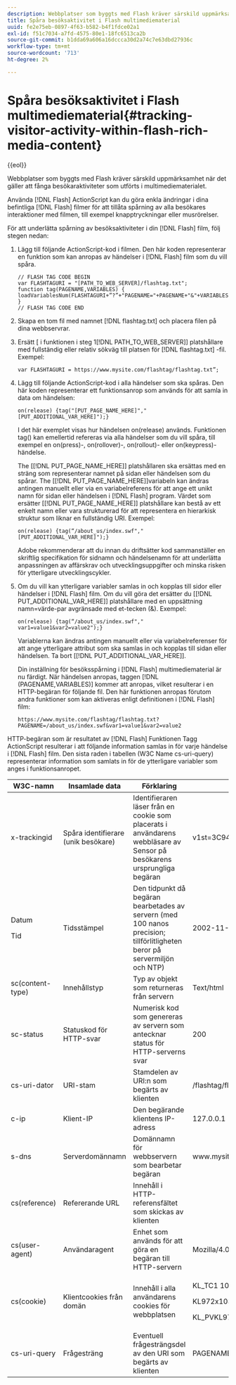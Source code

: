 ```yaml
---
description: Webbplatser som byggts med Flash kräver särskild uppmärksamhet när det gäller att fånga besökaraktiviteter som utförts i multimediematerialet.
title: Spåra besöksaktivitet i Flash multimediematerial
uuid: fe2e75eb-0897-4f63-b582-b4f1fdce02a1
exl-id: f51c7034-a7fd-4575-80e1-18fc6513ca2b
source-git-commit: b1dda69a606a16dccca30d2a74c7e63dbd27936c
workflow-type: tm+mt
source-wordcount: '713'
ht-degree: 2%

---
```


# Spåra besöksaktivitet i Flash multimediematerial{#tracking-visitor-activity-within-flash-rich-media-content}

{{eol}}

Webbplatser som byggts med Flash kräver särskild uppmärksamhet när det gäller att fånga besökaraktiviteter som utförts i multimediematerialet.

Använda [!DNL Flash] ActionScript kan du göra enkla ändringar i dina befintliga [!DNL Flash] filmer för att tillåta spårning av alla besökares interaktioner med filmen, till exempel knapptryckningar eller musrörelser.

För att underlätta spårning av besöksaktiviteter i din [!DNL Flash] film, följ stegen nedan:

1. Lägg till följande ActionScript-kod i filmen. Den här koden representerar en funktion som kan anropas av händelser i [!DNL Flash] film som du vill spåra.

   ```
   // FLASH TAG CODE BEGIN
   var FLASHTAGURI = "[PATH_TO_WEB_SERVER]/flashtag.txt";
   function tag(PAGENAME,VARIABLES) {
   loadVariablesNum(FLASHTAGURI+”?”+"PAGENAME="+PAGENAME+"&"+VARIABLES,0);
   }
   // FLASH TAG CODE END
   ```

1. Skapa en tom fil med namnet [!DNL flashtag.txt] och placera filen på dina webbservrar.
1. Ersätt \[ i funktionen i steg 1[!DNL PATH_TO_WEB_SERVER]\] platshållare med fullständig eller relativ sökväg till platsen för [!DNL flashtag.txt] -fil. Exempel:

   ```
   var FLASHTAGURI = https://www.mysite.com/flashtag/flashtag.txt”;
   ```

1. Lägg till följande ActionScript-kod i alla händelser som ska spåras. Den här koden representerar ett funktionsanrop som används för att samla in data om händelsen:

   ```
   on(release) {tag("[PUT_PAGE_NAME_HERE]","[PUT_ADDITIONAL_VAR_HERE]");}
   ```

   I det här exemplet visas hur händelsen on(release) används. Funktionen tag() kan emellertid refereras via alla händelser som du vill spåra, till exempel en on(press)-, on(rollover)-, on(rollout)- eller on(keypress)-händelse.

   The \[[!DNL PUT_PAGE_NAME_HERE]\] platshållaren ska ersättas med en sträng som representerar namnet på sidan eller händelsen som du spårar. The \[[!DNL PUT_PAGE_NAME_HERE]\]variabeln kan ändras antingen manuellt eller via en variabelreferens för att ange ett unikt namn för sidan eller händelsen i [!DNL Flash] program. Värdet som ersätter \[[!DNL PUT_PAGE_NAME_HERE]\] platshållare kan bestå av ett enkelt namn eller vara strukturerad för att representera en hierarkisk struktur som liknar en fullständig URI. Exempel:

   ```
   on(release) {tag(“/about_us/index.swf","[PUT_ADDITIONAL_VAR_HERE]");}
   ```

   Adobe rekommenderar att du innan du driftsätter kod sammanställer en skriftlig specifikation för sidnamn och händelsenamn för att underlätta anpassningen av affärskrav och utvecklingsuppgifter och minska risken för ytterligare utvecklingscykler.

1. Om du vill kan ytterligare variabler samlas in och kopplas till sidor eller händelser i [!DNL Flash] film. Om du vill göra det ersätter du \[[!DNL PUT_ADDITIONAL_VAR_HERE]\] platshållare med en uppsättning namn=värde-par avgränsade med et-tecken (&amp;). Exempel:

   ```
   on(release) {tag(“/about_us/index.swf"," var1=value1&var2=value2");}
   ```

   Variablerna kan ändras antingen manuellt eller via variabelreferenser för att ange ytterligare attribut som ska samlas in och kopplas till sidan eller händelsen. Ta bort \[[!DNL PUT_ADDITIONAL_VAR_HERE]\].

   Din inställning för besöksspårning i [!DNL Flash] multimediematerial är nu färdigt. När händelsen anropas, taggen [!DNL (PAGENAME,VARIABLES)] kommer att anropas, vilket resulterar i en HTTP-begäran för följande fil. Den här funktionen anropas förutom andra funktioner som kan aktiveras enligt definitionen i [!DNL Flash] film:

   ```
   https://www.mysite.com/flashtag/flashtag.txt?PAGENAME=/about_us/index.swf&var1=value1&var2=value2
   ```

HTTP-begäran som är resultatet av [!DNL Flash] Funktionen Tagg ActionScript resulterar i att följande information samlas in för varje händelse i [!DNL Flash] film. Den sista raden i tabellen (W3C Name cs-uri-query) representerar information som samlats in för de ytterligare variabler som anges i funktionsanropet.

<table id="table_A7ED9D38F36B4405947B2F48EA94D3C4">
 <thead>
  <tr>
   <th colname="col1" class="entry"> W3C-namn </th>
   <th colname="col2" class="entry"> Insamlade data </th>
   <th colname="col3" class="entry"> Förklaring </th>
   <th colname="col4" class="entry"> Exempel </th>
  </tr>
 </thead>
 <tbody>
  <tr>
   <td colname="col1"> x-trackingid </td>
   <td colname="col2"> Spåra identifierare (unik besökare) </td>
   <td colname="col3"> Identifieraren läser från en cookie som placerats i användarens webbläsare av <span class="wintitle"> Sensor </span> på besökarens ursprungliga begäran </td>
   <td colname="col4"> v1st=3C94007B4E01F9C2 </td>
  </tr>
  <tr>
   <td colname="col1"> <p>Datum </p> <p>Tid </p> </td>
   <td colname="col2"> Tidsstämpel </td>
   <td colname="col3"> Den tidpunkt då begäran bearbetades av servern (med 100 nanos precision; tillförlitligheten beror på servermiljön och NTP) </td>
   <td colname="col4"> 2002-11-21 17:21:45.123 </td>
  </tr>
  <tr>
   <td colname="col1"> sc(content-type) </td>
   <td colname="col2"> Innehållstyp </td>
   <td colname="col3"> Typ av objekt som returneras från servern </td>
   <td colname="col4"> Text/html </td>
  </tr>
  <tr>
   <td colname="col1"> sc-status </td>
   <td colname="col2"> Statuskod för HTTP-svar </td>
   <td colname="col3"> Numerisk kod som genereras av servern som antecknar status för HTTP-serverns svar </td>
   <td colname="col4"> 200 </td>
  </tr>
  <tr>
   <td colname="col1"> cs-uri-dator </td>
   <td colname="col2"> URI-stam </td>
   <td colname="col3"> Stamdelen av URI:n som begärts av klienten </td>
   <td colname="col4"> /flashtag/flashtag.txt </td>
  </tr>
  <tr>
   <td colname="col1"> c-ip </td>
   <td colname="col2"> Klient-IP </td>
   <td colname="col3"> Den begärande klientens IP-adress </td>
   <td colname="col4"> 127.0.0.1 </td>
  </tr>
  <tr>
   <td colname="col1"> s-dns </td>
   <td colname="col2"> Serverdomännamn </td>
   <td colname="col3"> Domännamn för webbservern som bearbetar begäran </td>
   <td colname="col4"> www.mysite.com </td>
  </tr>
  <tr>
   <td colname="col1"> cs(reference) </td>
   <td colname="col2"> Refererande URL </td>
   <td colname="col3"> Innehåll i HTTP-referensfältet som skickas av klienten </td>
   <td colname="col4"></td>
  </tr>
  <tr>
   <td colname="col1"> cs(user-agent) </td>
   <td colname="col2"> Användaragent </td>
   <td colname="col3"> Enhet som används för att göra en begäran till HTTP-servern </td>
   <td colname="col4"> Mozilla/4.0+(compatible;+MSIE+6.0; +Windows+NT+5.1) </td>
  </tr>
  <tr>
   <td colname="col1"> cs(cookie) </td>
   <td colname="col2"> Klientcookies från domän </td>
   <td colname="col3"> Innehåll i alla användarens cookies för webbplatsen </td>
   <td colname="col4"> <p>KL_TC1 1038058778312 </p> <p>KL972x1038058778312282052 </p> <p>KL_PVKL972 0 </p> </td>
  </tr>
  <tr>
   <td colname="col1"> cs-uri-query </td>
   <td colname="col2"> Frågesträng </td>
   <td colname="col3"> Eventuell frågesträngsdel av den URI som begärts av klienten </td>
   <td colname="col4"> PAGENAME=/about_us/index.swf&amp;var1=value1&amp;var2=value2 </td>
  </tr>
 </tbody>
</table>
